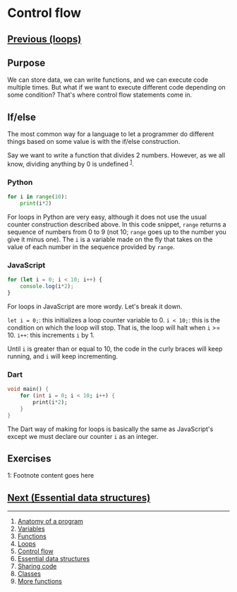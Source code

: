 # Control flow

## [Previous (loops)](./loops.md)

## Purpose

We can store data, we can write functions, and we can execute code multiple times. But what if we want to execute different code depending on some condition? That's where control flow statements come in.

## If/else

The most common way for a language to let a programmer do different things based on some value is with the if/else construction.

Say we want to write a function that divides 2 numbers. However, as we all know, dividing anything by 0 is undefined <sup>[1](#myfootnote1)</sup>.

### Python

```python
for i in range(10):
    print(i*2)
```

For loops in Python are very easy, although it does not use the usual counter construction described above. In this code snippet, `range` returns a sequence of numbers from 0 to 9 (not 10; `range` goes up to the number you give it minus one). The `i` is a variable made on the fly that takes on the value of each number in the sequence provided by `range`.

### JavaScript

```js
for (let i = 0; i < 10; i++) {
    console.log(i*2);
}
```

For loops in JavaScript are more wordy. Let's break it down.

`let i = 0;`: this initializes a loop counter variable to 0.
`i < 10;`: this is the condition on which the loop will stop. That is, the loop will halt when `i` >= 10.
`i++`: this increments `i` by 1.

Until `i` is greater than or equal to 10, the code in the curly braces will keep running, and `i` will keep incrementing.

### Dart

```dart
void main() {
    for (int i = 0; i < 10; i++) {
        print(i*2);
    }
}
```

The Dart way of making for loops is basically the same as JavaScript's except we must declare our counter `i` as an integer.


## Exercises

<a name="myfootnote1">1</a>: Footnote content goes here

## [Next (Essential data structures)](./ds.md)

---

1. [Anatomy of a program](./fundamentals/anatomy-of-a-program.md)
2. [Variables](./fundamentals/variables.md)
3. [Functions](./fundamentals/functions.md)
4. [Loops](./fundamentals/loops.md)
5. [Control flow](./fundamentals/control-flow.md)
6. [Essential data structures](./fundamentals/ds.md)
7. [Sharing code](./fundamentals/sharing-code.md)
8. [Classes](./fundamentals/classes.md)
9. [More functions](./fundamentals/more-functions.md)